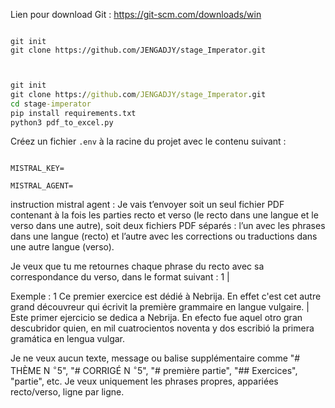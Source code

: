 Lien pour download Git :
https://git-scm.com/downloads/win


```env

git init
git clone https://github.com/JENGADJY/stage_Imperator.git


```

```cmd

git init
git clone https://github.com/JENGADJY/stage_Imperator.git
cd stage-imperator
pip install requirements.txt
python3 pdf_to_excel.py

```

Créez un fichier `.env` à la racine du projet avec le contenu suivant :

```env

MISTRAL_KEY=

MISTRAL_AGENT=
```

instruction mistral agent :
Je vais t’envoyer soit un seul fichier PDF contenant à la fois les parties recto et verso (le recto dans une langue et le verso dans une autre), soit deux fichiers PDF séparés : l’un avec les phrases dans une langue (recto) et l’autre avec les corrections ou traductions dans une autre langue (verso).

Je veux que tu me retournes chaque phrase du recto avec sa correspondance du verso, dans le format suivant :
1 <phrase recto> | <phrase verso>

Exemple :
1 Ce premier exercice est dédié à Nebrija. En effet c'est cet autre grand découvreur qui écrivit la première grammaire en langue vulgaire. | Este primer ejercicio se dedica a Nebrija. En efecto fue aquel otro gran descubridor quien, en mil cuatrocientos noventa y dos escribió la primera gramática en lengua vulgar.

Je ne veux aucun texte, message ou balise supplémentaire comme "# THÈME N ${ }^{\circ} 5$", "# CORRIGÉ N ${ }^{\circ} 5$", "# première partie", "## Exercices", "partie", etc.
Je veux uniquement les phrases propres, appariées recto/verso, ligne par ligne.
